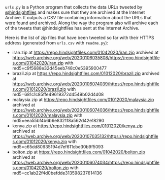 `urls.py` is a Python program that collects the data URLs tweeted by
[@hindsightfiles](https://twitter.com/hindsightfiles) and makes sure that they
are archived at the Internet Archive. It outputs a CSV file containing
information about the URLs that were found and archived. Along the way the
program also will archive each of the tweets that @hindsightfiles has sent at
the Internet Archive.

Here is the list of zip files that have been tweeted so far with their HTTPS
address (generated from `urls.csv` with `readme.py`):

* iran.zip at https://repo.hindsightfiles.com/01042020/iran.zip archived at https://web.archive.org/web/20200106035808/https://repo.hindsightfiles.com/01042020/iran.zip with md5=c9f5688e32d45eeb748c0e5395900477
* brazil.zip at https://repo.hindsightfiles.com/01012020/brazil.zip archived at https://web.archive.org/web/20200106074039/https://repo.hindsightfiles.com/01012020/brazil.zip with md5=681c1c85ffe49619372d4549b02d4d08
* malaysia.zip at https://repo.hindsightfiles.com/01012020/malaysia.zip archived at https://web.archive.org/web/20200106074036/https://repo.hindsightfiles.com/01012020/malaysia.zip with md5=eea55bf4b6b6e832118a562d42e18290
* kenya.zip at https://repo.hindsightfiles.com/01012020/kenya.zip archived at https://web.archive.org/web/20200107035132/https://repo.hindsightfiles.com/01012020/kenya.zip with md5=c65dd80635194d7ef611cbe30b9f5093
* bolton.zip at https://repo.hindsightfiles.com/01042020/bolton.zip archived at https://web.archive.org/web/20200106074034/https://repo.hindsightfiles.com/01042020/bolton.zip with md5=cc1ab22f4d0befdde313598237614136
